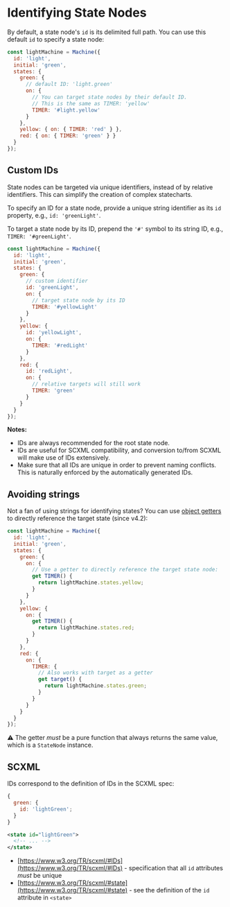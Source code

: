 # Identifying State Nodes

By default, a state node's `id` is its delimited full path. You can use this default `id` to specify a state node:

```js
const lightMachine = Machine({
  id: 'light',
  initial: 'green',
  states: {
    green: {
      // default ID: 'light.green'
      on: {
        // You can target state nodes by their default ID.
        // This is the same as TIMER: 'yellow'
        TIMER: '#light.yellow'
      }
    },
    yellow: { on: { TIMER: 'red' } },
    red: { on: { TIMER: 'green' } }
  }
});
```

## Custom IDs

State nodes can be targeted via unique identifiers, instead of by relative identifiers. This can simplify the creation of complex statecharts.

To specify an ID for a state node, provide a unique string identifier as its `id` property, e.g., `id: 'greenLight'`.

To target a state node by its ID, prepend the `'#'` symbol to its string ID, e.g., `TIMER: '#greenLight'`.

```js
const lightMachine = Machine({
  id: 'light',
  initial: 'green',
  states: {
    green: {
      // custom identifier
      id: 'greenLight',
      on: {
        // target state node by its ID
        TIMER: '#yellowLight'
      }
    },
    yellow: {
      id: 'yellowLight',
      on: {
        TIMER: '#redLight'
      }
    },
    red: {
      id: 'redLight',
      on: {
        // relative targets will still work
        TIMER: 'green'
      }
    }
  }
});
```

**Notes:**

- IDs are always recommended for the root state node.
- IDs are useful for SCXML compatibility, and conversion to/from SCXML will make use of IDs extensively.
- Make sure that all IDs are unique in order to prevent naming conflicts. This is naturally enforced by the automatically generated IDs.

## Avoiding strings

Not a fan of using strings for identifying states? You can use [object getters](https://developer.mozilla.org/en-US/docs/Web/JavaScript/Reference/Functions/get) to directly reference the target state (since v4.2):

```js
const lightMachine = Machine({
  id: 'light',
  initial: 'green',
  states: {
    green: {
      on: {
        // Use a getter to directly reference the target state node:
        get TIMER() {
          return lightMachine.states.yellow;
        }
      }
    },
    yellow: {
      on: {
        get TIMER() {
          return lightMachine.states.red;
        }
      }
    },
    red: {
      on: {
        TIMER: {
          // Also works with target as a getter
          get target() {
            return lightMachine.states.green;
          }
        }
      }
    }
  }
});
```

⚠️ The getter _must_ be a pure function that always returns the same value, which is a `StateNode` instance.

## SCXML

IDs correspond to the definition of IDs in the SCXML spec:

```js
{
  green: {
    id: 'lightGreen';
  }
}
```

```xml
<state id="lightGreen">
  <!-- ... -->
</state>
```

- [https://www.w3.org/TR/scxml/#IDs](https://www.w3.org/TR/scxml/#IDs) - specification that all `id` attributes _must_ be unique
- [https://www.w3.org/TR/scxml/#state](https://www.w3.org/TR/scxml/#state) - see the definition of the `id` attribute in `<state>`
